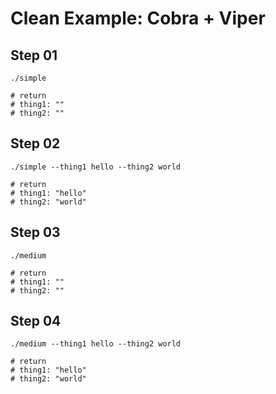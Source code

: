 # Clean Example:  Cobra + Viper

## Step 01

```shell
./simple

# return
# thing1: ""
# thing2: ""
```

## Step 02

```shell
./simple --thing1 hello --thing2 world

# return
# thing1: "hello"
# thing2: "world"
```

## Step 03

```shell
./medium

# return
# thing1: ""
# thing2: ""
```

## Step 04

```shell
./medium --thing1 hello --thing2 world

# return
# thing1: "hello"
# thing2: "world"
```